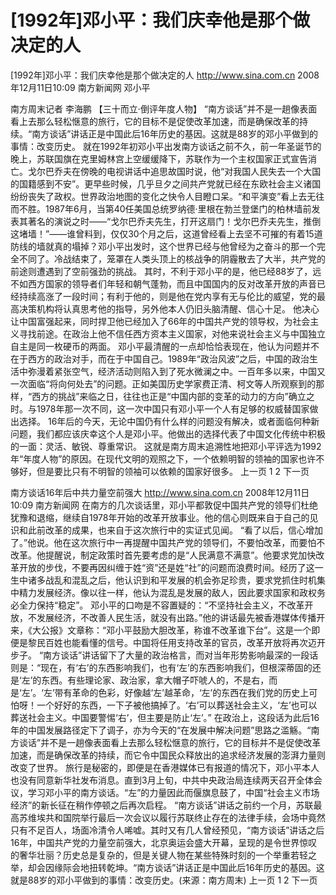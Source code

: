 # [1992年]邓小平：我们庆幸他是那个做决定的人

[1992年]邓小平：我们庆幸他是那个做决定的人
http://www.sina.com.cn  2008年12月11日10:09   南方新闻网
邓小平

南方周末记者 李海鹏
【三十而立·倒评年度人物】
“南方谈话”并不是一趟像表面看上去那么轻松惬意的旅行，它的目标不是促使改革加速，而是确保改革的持续。“南方谈话”讲话正是中国此后16年历史的基因。这就是88岁的邓小平做到的事情：改变历史。
就在1992年初邓小平出发南方谈话之前不久，前一年圣诞节的晚上，苏联国旗在克里姆林宫上空缓缓降下，苏联作为一个主权国家正式宣告消亡。戈尔巴乔夫在傍晚的电视讲话中追思故国时说，他“对我国人民失去一个大国的国籍感到不安”。更早些时候，几乎旦夕之间共产党就已经在东欧社会主义诸国纷纷丧失了政权。世界政治地图的变化之快令人目瞪口呆。“和平演变”看上去无往而不胜。1987年6月，当第40任美国总统罗纳德·里根在勃兰登堡门的柏林墙前发表其著名的演说之时——“戈尔巴乔夫先生，打开这扇门！戈尔巴乔夫先生，推倒这堵墙！”——谁曾料到，仅仅30个月之后，这道曾经看上去坚不可摧的有着15道防线的墙就真的塌掉？邓小平出发时，这个世界已经与他曾经为之奋斗的那一个完全不同了。冷战结束了，笼罩在人类头顶上的核战争的阴霾散去了大半，共产党的前途则遭遇到了空前强劲的挑战。
其时，不利于邓小平的是，他已经88岁了，远不如西方国家的领导者们年轻和朝气蓬勃，而且中国国内的反对改革开放的声音已经持续高涨了一段时间；有利于他的，则是他在党内享有无与伦比的威望，党的最高决策机构将认真思考他的指导，另外他本人仍旧头脑清醒、信心十足。
他决心让中国富强起来，同时捍卫他已经加入了66年的中国共产党的领导权，为社会主义寻找前途。在政治上他不信任西方资本主义国家，对他来说社会主义与中国独立自主是同一枚硬币的两面。
邓小平最清醒的一点却恰恰表现在，他认为问题并不在于西方的政治对手，而在于中国自己。1989年“政治风波”之后，中国的政治生活中弥漫着紧张空气，经济活动则陷入到了死水微澜之中。一百年多以来，中国又一次面临“将向何处去”的问题。正如美国历史学家费正清、柯文等人所观察到的那样，“西方的挑战”来临之日，往往也正是“中国内部的变革的动力的方向”确立之时。与1978年那一次不同，这一次中国只有邓小平一个人有足够的权威替国家做出选择。
16年后的今天，无论中国仍有什么样的问题没有解决，或者面临何种新问题，我们都应该庆幸这个人是邓小平。他做出的选择代表了中国文化传统中积极的一面：灵活、敏锐、尊重常识。
这就是南方周末追溯性地把邓小平评选为1992年“年度人物”的原因。在现代文明的观照之下，一个依赖明智的领袖的国家也许不够好，但是要比只有不明智的领袖可以依赖的国家好很多。
上一页
1
2
下一页

南方谈话16年后中共力量空前强大
http://www.sina.com.cn  2008年12月11日10:09   南方新闻网
在南方的几次谈话里，邓小平都敦促中国共产党的领导们杜绝犹豫和退缩，继续自1978年开始的改革开放事业。他的信心则既来自于自己的见识和此前改革的成果，也来自于这次旅行中的实证式见闻。
“看了以后，信心增加了。”他说。他在这次旅行中一再提醒中国共产党的领导们，不要怕改革，而要怕不改革。他提醒说，制定政策时首先要考虑的是“人民满意不满意”。他要求党加快改革开放的步伐，不要再因纠缠于姓“资”还是姓“社”的问题而浪费时间。经历了这一生中诸多战乱和混乱之后，他认识到和平发展的机会弥足珍贵，要求党抓住时机集中精力发展经济。像以往一样，他认为混乱是发展的敌人，因此要求国家和政权务必全力保持“稳定”。
邓小平的口吻是不容置疑的：“不坚持社会主义，不改革开放，不发展经济，不改善人民生活，就没有出路。”他的讲话最先被香港媒体传播开来，《大公报》文章称：“邓小平鼓励大胆改革，称谁不改革谁下台”。这是一个即便是黎民百姓也能看懂的信号。中国将任用支持改革的官员，改革开放将再次迈开步子。
“南方谈话”讲话留下了大量的政治格言，而对当年形势影响最深的一段话则是：“现在，有‘右’的东西影响我们，也有‘左’的东西影响我们，但根深蒂固的还是‘左’的东西。有些理论家、政治家，拿大帽子吓唬人的，不是右，而是‘左’。‘左’带有革命的色彩，好像越‘左’越革命，‘左’的东西在我们党的历史上可怕呀！一个好好的东西，一下子被他搞掉了。‘右’可以葬送社会主义，‘左’也可以葬送社会主义。中国要警惕‘右’，但主要是防止‘左’。”
在政治上，这段话为此后16年的中国发展路径定下了调子，亦为今天的“在发展中解决问题”思路之滥觞。“南方谈话”并不是一趟像表面看上去那么轻松惬意的旅行，它的目标并不是促使改革加速，而是确保改革的持续，而它令中国民众释放出的追求经济发展的澎湃力量则改变了世界。
旅行是秘密的，即便是在香港媒体已有报道的情况下，邓小平本人也没有同意新华社发布消息。直到3月上旬，中共中央政治局连续两天召开全体会议，学习邓小平的南方谈话。“左”的力量因此而偃旗息鼓了，中国“社会主义市场经济”的新长征在稍作停顿之后再次启程。
“南方谈话”讲话之前约一个月，苏联最高苏维埃共和国院举行最后一次会议以履行苏联终止存在的法律手续，会场中竟然只有不足百人，场面冷清令人唏嘘。其时又有几人曾经预见，“南方谈话”讲话之后16年，中国共产党的力量空前强大，北京奥运会盛大开幕，呈现的是令世界惊叹的奢华壮丽？历史总是复杂的，但是关键人物在某些特殊时刻的一个举重若轻之举，却会因缘际会地扭转乾坤。“南方谈话”讲话正是中国此后16年历史的基因。这就是88岁的邓小平做到的事情：改变历史。(来源：南方周末)
上一页
1
2
下一页

